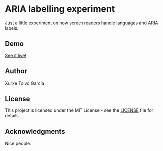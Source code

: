 # ARIA labelling experiment

Just a little experiment on how screen readers handle languages and ARIA labels.

## Demo

[See it live!](https://xurxe.github.io/aria-labelling-test)

## Author

Xurxe Toivo García

## License

This project is licensed under the MIT License - see the [LICENSE](LICENSE) file for details.

## Acknowledgments

Nice people.
